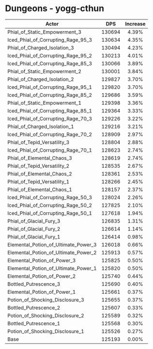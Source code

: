 # Dungeons - yogg-cthun
| Actor | DPS | Increase |
|---|:---:|:---:|
|Phial_of_Static_Empowerment_3|130694|4.39%|
|Iced_Phial_of_Corrupting_Rage_95_3|130634|4.35%|
|Phial_of_Charged_Isolation_3|130494|4.23%|
|Iced_Phial_of_Corrupting_Rage_95_2|130213|4.01%|
|Iced_Phial_of_Corrupting_Rage_85_3|130066|3.89%|
|Phial_of_Static_Empowerment_2|130001|3.84%|
|Phial_of_Charged_Isolation_2|129827|3.70%|
|Iced_Phial_of_Corrupting_Rage_95_1|129820|3.70%|
|Iced_Phial_of_Corrupting_Rage_85_2|129686|3.59%|
|Phial_of_Static_Empowerment_1|129398|3.36%|
|Iced_Phial_of_Corrupting_Rage_85_1|129364|3.33%|
|Iced_Phial_of_Corrupting_Rage_70_3|129226|3.22%|
|Phial_of_Charged_Isolation_1|129216|3.21%|
|Iced_Phial_of_Corrupting_Rage_70_2|128909|2.97%|
|Phial_of_Tepid_Versatility_3|128804|2.88%|
|Iced_Phial_of_Corrupting_Rage_70_1|128623|2.74%|
|Phial_of_Elemental_Chaos_3|128619|2.74%|
|Phial_of_Tepid_Versatility_2|128535|2.67%|
|Phial_of_Elemental_Chaos_2|128361|2.53%|
|Phial_of_Tepid_Versatility_1|128266|2.45%|
|Phial_of_Elemental_Chaos_1|128157|2.37%|
|Iced_Phial_of_Corrupting_Rage_50_3|128024|2.26%|
|Iced_Phial_of_Corrupting_Rage_50_2|127825|2.10%|
|Iced_Phial_of_Corrupting_Rage_50_1|127618|1.94%|
|Phial_of_Glacial_Fury_3|126835|1.31%|
|Phial_of_Glacial_Fury_2|126614|1.14%|
|Phial_of_Glacial_Fury_1|126414|0.98%|
|Elemental_Potion_of_Ultimate_Power_3|126018|0.66%|
|Elemental_Potion_of_Ultimate_Power_2|125913|0.57%|
|Elemental_Potion_of_Power_3|125825|0.50%|
|Elemental_Potion_of_Ultimate_Power_1|125820|0.50%|
|Elemental_Potion_of_Power_2|125740|0.44%|
|Bottled_Putrescence_3|125690|0.40%|
|Elemental_Potion_of_Power_1|125661|0.37%|
|Potion_of_Shocking_Disclosure_3|125655|0.37%|
|Bottled_Putrescence_2|125607|0.33%|
|Potion_of_Shocking_Disclosure_2|125589|0.32%|
|Bottled_Putrescence_1|125568|0.30%|
|Potion_of_Shocking_Disclosure_1|125526|0.27%|
|Base|125193|0.00%|
